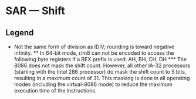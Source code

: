 # SAR — Shift


## Legend

* Not the same form of division as IDIV; rounding is toward negative infinity.
** In 64-bit mode, r/m8 can not be encoded to access the following byte registers if a REX prefix is used: AH, BH, CH, DH
*** The 8086 does not mask the shift count. However, all other IA-32 processors (starting with the Intel 286 processor)
do mask the shift count to 5 bits, resulting in a maximum count of 31. This masking is done in all operating modes
(including the virtual-8086 mode) to reduce the maximum execution time of the instructions.